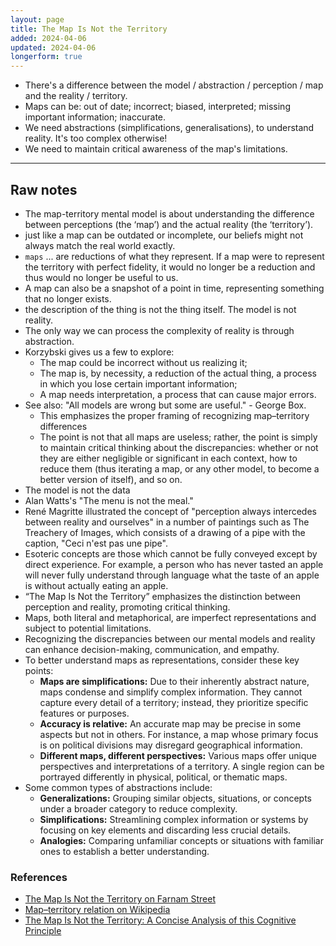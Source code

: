 ```yaml
---
layout: page
title: The Map Is Not the Territory
added: 2024-04-06
updated: 2024-04-06
longerform: true
---
```


- There's a difference between the model / abstraction / perception / map and the reality / territory.
- Maps can be: out of date; incorrect; biased, interpreted; missing important information; inaccurate.
- We need abstractions (simplifications, generalisations), to understand reality. It's too complex otherwise! 
- We need to maintain critical awareness of the map's limitations.

---

## Raw notes

- The map-territory mental model is about understanding the difference between perceptions (the ‘map’) and the actual reality (the ‘territory’).
- just like a map can be outdated or incomplete, our beliefs might not always match the real world exactly.
- `maps` ... are reductions of what they represent. If a map were to represent the territory with perfect fidelity, it would no longer be a reduction and thus would no longer be useful to us.
- A map can also be a snapshot of a point in time, representing something that no longer exists. 
- the description of the thing is not the thing itself. The model is not reality.
- The only way we can process the complexity of reality is through abstraction.
- Korzybski gives us a few to explore:
	- The map could be incorrect without us realizing it;
	- The map is, by necessity, a reduction of the actual thing, a process in which you lose certain important information;
	- A map needs interpretation, a process that can cause major errors.
- See also: "All models are wrong but some are useful." - George Box.
	- This emphasizes the proper framing of recognizing map–territory differences
	- The point is not that all maps are useless; rather, the point is simply to maintain critical thinking about the discrepancies: whether or not they are either negligible or significant in each context, how to reduce them (thus iterating a map, or any other model, to become a better version of itself), and so on.
- The model is not the data
- Alan Watts's "The menu is not the meal."
- René Magritte illustrated the concept of "perception always intercedes between reality and ourselves" in a number of paintings such as The Treachery of Images, which consists of a drawing of a pipe with the caption, "Ceci n'est pas une pipe".
- Esoteric concepts are those which cannot be fully conveyed except by direct experience. For example, a person who has never tasted an apple will never fully understand through language what the taste of an apple is without actually eating an apple. 
- “The Map Is Not the Territory” emphasizes the distinction between perception and reality, promoting critical thinking.
- Maps, both literal and metaphorical, are imperfect representations and subject to potential limitations.
- Recognizing the discrepancies between our mental models and reality can enhance decision-making, communication, and empathy.
- To better understand maps as representations, consider these key points:
	- **Maps are simplifications:** Due to their inherently abstract nature, maps condense and simplify complex information. They cannot capture every detail of a territory; instead, they prioritize specific features or purposes.
	- **Accuracy is relative:** An accurate map may be precise in some aspects but not in others. For instance, a map whose primary focus is on political divisions may disregard geographical information.
	- **Different maps, different perspectives:** Various maps offer unique perspectives and interpretations of a territory. A single region can be portrayed differently in physical, political, or thematic maps.
- Some common types of abstractions include:
	- **Generalizations:** Grouping similar objects, situations, or concepts under a broader category to reduce complexity.
	- **Simplifications:** Streamlining complex information or systems by focusing on key elements and discarding less crucial details.
	- **Analogies:** Comparing unfamiliar concepts or situations with familiar ones to establish a better understanding.

### References

- [The Map Is Not the Territory on Farnam Street](https://fs.blog/map-and-territory/)
- [Map–territory relation on Wikipedia](https://en.wikipedia.org/wiki/Map%E2%80%93territory_relation)
- [The Map Is Not the Territory: A Concise Analysis of this Cognitive Principle](https://criticalthinkingsecrets.com/the-map-is-not-the-territory-unpacking-this-critical-thinking-concept/)